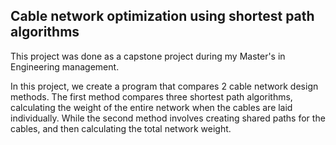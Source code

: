 ## Cable network optimization using shortest path algorithms

This project was done as a capstone project during my Master's in Engineering management. 

In this project, we create a program that compares 2 cable network design methods. The first method compares three shortest path algorithms, calculating the weight of the entire network when the cables are laid individually. While the second method involves creating shared paths for the cables, and then calculating the total network weight.   
